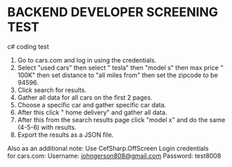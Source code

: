 # BACKEND DEVELOPER SCREENING TEST

c# coding test
1. Go to cars.com and log in using the credentials.
2. Select "used cars" then select " tesla" then "model s" then max price " 100K" then set distance to "all miles from" then set the zipcode to be 94596.
3. Click search for results.
4. Gather all data for all cars on the first 2 pages.
5. Choose a specific car and gather specific car data.
6. After this click " home delivery" and gather all data.
7. After this from the search results page click "model x" and do the same (4-5-6) with results.
8. Export the results as a JSON file.

Also as an additional note: Use CefSharp.OffScreen
Login credentials for cars.com:
Username: johngerson808@gmail.com Password: test8008
